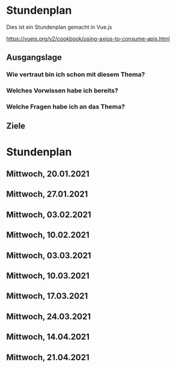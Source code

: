 # Stundenplan
Dies ist ein Stundenplan gemacht in Vue.js

https://vuejs.org/v2/cookbook/using-axios-to-consume-apis.html

## Ausgangslage

### Wie vertraut bin ich schon mit diesem Thema?
### Welches Vorwissen habe ich bereits?
### Welche Fragen habe ich an das Thema?

## Ziele

# Stundenplan

## Mittwoch, 20.01.2021
## Mittwoch, 27.01.2021
## Mittwoch, 03.02.2021
## Mittwoch, 10.02.2021
## Mittwoch, 03.03.2021
## Mittwoch, 10.03.2021
## Mittwoch, 17.03.2021
## Mittwoch, 24.03.2021
## Mittwoch, 14.04.2021
## Mittwoch, 21.04.2021
